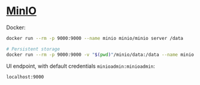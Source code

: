 # [MinIO](https://min.io/)

Docker:

```sh
docker run --rm -p 9000:9000 --name minio minio/minio server /data

# Persistent storage
docker run --rm -p 9000:9000 -v "$(pwd)"/minio/data:/data --name minio minio/minio server /data
```

UI endpoint, with default credentials `minioadmin:minioadmin`:

```txt
localhost:9000
```
